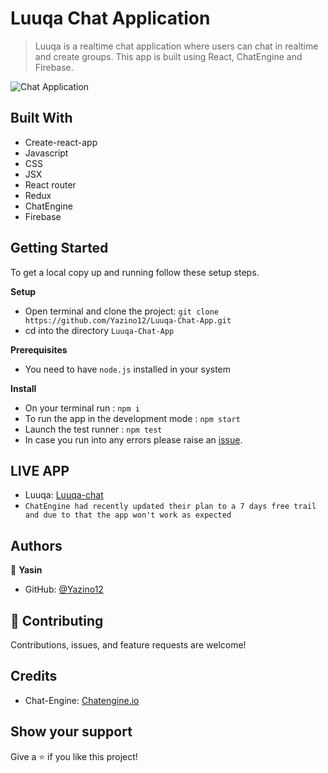 # Luuqa Chat Application

> Luuqa is a realtime chat application where users can chat in realtime and create groups. This app is built using React, ChatEngine and Firebase.

![Chat Application](https://yasin-warsame.netlify.app/images/4.png)

## Built With

- Create-react-app
- Javascript
- CSS
- JSX
- React router
- Redux
- ChatEngine
- Firebase

## Getting Started

To get a local copy up and running follow these setup steps.

**Setup**

- Open terminal and clone the project: `git clone https://github.com/Yazino12/Luuqa-Chat-App.git`
- cd into the directory `Luuqa-Chat-App`

**Prerequisites**

- You need to have `node.js` installed in your system

**Install**

- On your terminal run : `npm i`
- To run the app in the development mode : `npm start`
- Launch the test runner : `npm test`
- In case you run into any errors please raise an [issue](https://github.com/Yazino12/Luuqa-Chat-App/issues).

## LIVE APP

- Luuqa: [Luuqa-chat](https://luuqa.netlify.app/)
- `ChatEngine had recently updated their plan to a 7 days free trail and due to that the app won't work as expected`

## Authors

👤 **Yasin**

- GitHub: [@Yazino12](https://github.com/Yazino12)

## 🤝 Contributing

Contributions, issues, and feature requests are welcome!

## Credits

- Chat-Engine: [Chatengine.io](https://chatengine.io/)

## Show your support

Give a ⭐️ if you like this project!
